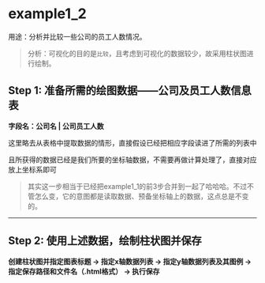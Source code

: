 # example1_2

用途：分析并比较一些公司的员工人数情况。

> 分析：可视化的目的是``比较``，且考虑到可视化的数据较少，故采用柱状图进行绘制。

## Step 1: 准备所需的绘图数据——公司及员工人数信息表

**字段名：公司名 | 公司员工人数**

这里略去从表格中提取数据的情形，直接假设已经把相应字段读进了所需的列表中

且所获得的数据已经是我们所要的坐标轴数据，不需要再做计算处理了，直接对应放上坐标系即可

> 其实这一步相当于已经把example1_1的前3步合并到一起了哈哈哈。不过不管怎么变，它的意图都是读取数据、预备坐标轴上的数据，这点总是不变的。

***

## Step 2: 使用上述数据，绘制柱状图并保存

**创建柱状图并指定图表标题 -> 指定x轴数据列表 -> 指定y轴数据列表及其图例 -> 指定保存路径和文件名（.html格式） -> 执行保存**
